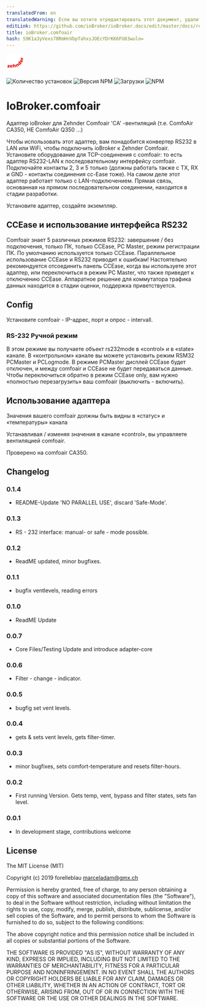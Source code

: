```yaml
---
translatedFrom: en
translatedWarning: Если вы хотите отредактировать этот документ, удалите поле «translationFrom», в противном случае этот документ будет снова автоматически переведен
editLink: https://github.com/ioBroker/ioBroker.docs/edit/master/docs/ru/adapterref/iobroker.comfoair/README.md
title: ioBroker.comfoair
hash: S9K1a3yVexs78RmHnVbpTahxsJOEcYDrKK6FU83wulo=
---
```

![логотип](../../../en/adapterref/iobroker.comfoair/admin/comfoair.png)

![Количество установок](http://iobroker.live/badges/comfoair-stable.svg)
![Версия NPM](http://img.shields.io/npm/v/iobroker.comfoair.svg)
![Загрузки](https://img.shields.io/npm/dm/iobroker.comfoair.svg)
![NPM](https://nodei.co/npm/iobroker.comfoair.png?downloads=true)

# IoBroker.comfoair
Адаптер ioBroker для Zehnder Comfoair 'CA' -вентиляций (т.е. ComfoAir CA350, НЕ ComfoAir Q350 ...)

Чтобы использовать этот адаптер, вам понадобится конвертер RS232 в LAN или WiFi, чтобы подключить ioBroker к Zehnder Comfoair.
Установите оборудование для TCP-соединения с comfoair: то есть адаптер RS232-LAN к последовательному интерфейсу comfoair. Подключайте контакты 2, 3 и 5 только (должны работать также с TX, RX и GND - контакты соединения cc-Ease тоже).
На самом деле этот адаптер работает только с LAN-подключением. Прямая связь, основанная на прямом последовательном соединении, находится в стадии разработки.

Установите адаптер, создайте экземпляр.

## CCEase и использование интерфейса RS232
Comfoair знает 5 различных режимов RS232: завершение / без подключения, только ПК, только CCEase, PC Master, режим регистрации ПК. По умолчанию используется только CCEase.
Параллельное использование CCEase и RS232 приводит к ошибкам! Настоятельно рекомендуется отсоединить панель CCEase, когда вы используете этот адаптер, или переключиться в режим PC Master, что также приведет к отключению CCEase.
Аппаратное решение для коммутатора трафика данных находится в стадии оценки, поддержка приветствуется.

## Config
Установите comfoair - IP-адрес, порт и опрос - intervall.

### RS-232 Ручной режим
В этом режиме вы получаете объект rs232mode в «control» и в «state» канале. В «контрольном» канале вы можете установить режим RSM32 PCMaster и PCLogmode. В режиме PCMaster дисплей CCEase будет отключен, и между comfoair и CCEase не будет передаваться данные.
Чтобы переключиться обратно в режим CCEase only, вам нужно «полностью перезагрузить» ваш comfoair (выключить - включить).

## Использование адаптера
Значения вашего comfoair должны быть видны в «статус» и «температуры» канала

Устанавливая / изменяя значения в канале «control», вы управляете вентиляцией comfoair.

Проверено на comfoair CA350.

## Changelog

### 0.1.4

-   README-Update 'NO PARALLEL USE', discard 'Safe-Mode'.

### 0.1.3

-   RS - 232 interface: manual- or safe - mode possible.

### 0.1.2

-   ReadME updated, minor bugfixes.

### 0.1.1

-   bugfix ventlevels, reading errors

### 0.1.0

-   ReadME Update

### 0.0.7

-   Core Files/Testing Update and introduce adapter-core

### 0.0.6

-   Filter - change - indicator.

### 0.0.5

-   bugfig set vent levels.

### 0.0.4

-   gets & sets vent levels, gets filter-timer.

### 0.0.3

-   minor bugfixes, sets comfort-temperature and resets filter-hours.

### 0.0.2

-   First running Version. Gets temp, vent, bypass and filter states, sets fan level.

### 0.0.1

-   In development stage, contributions welcome

## License

The MIT License (MIT)

Copyright (c) 2019 forelleblau marceladam@gmx.ch

Permission is hereby granted, free of charge, to any person obtaining a copy
of this software and associated documentation files (the "Software"), to deal
in the Software without restriction, including without limitation the rights
to use, copy, modify, merge, publish, distribute, sublicense, and/or sell
copies of the Software, and to permit persons to whom the Software is
furnished to do so, subject to the following conditions:

The above copyright notice and this permission notice shall be included in
all copies or substantial portions of the Software.

THE SOFTWARE IS PROVIDED "AS IS", WITHOUT WARRANTY OF ANY KIND, EXPRESS OR
IMPLIED, INCLUDING BUT NOT LIMITED TO THE WARRANTIES OF MERCHANTABILITY,
FITNESS FOR A PARTICULAR PURPOSE AND NONINFRINGEMENT. IN NO EVENT SHALL THE
AUTHORS OR COPYRIGHT HOLDERS BE LIABLE FOR ANY CLAIM, DAMAGES OR OTHER
LIABILITY, WHETHER IN AN ACTION OF CONTRACT, TORT OR OTHERWISE, ARISING FROM,
OUT OF OR IN CONNECTION WITH THE SOFTWARE OR THE USE OR OTHER DEALINGS IN
THE SOFTWARE.